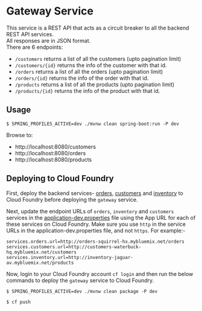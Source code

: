 # Gateway Service

This service is a REST API that acts as a circuit breaker to all the backend REST API services.  
All responses are in JSON format.  
There are 6 endpoints:
- `/customers` returns a list of all the customers (upto pagination limit)
- `/customers/{id}` returns the info of the customer with that id.
- `/orders` returns a list of all the orders (upto pagination limit)
- `/orders/{id}` returns the info of the order with that id.
- `/products` returns a list of all the products (upto pagination limit)
- `/products/{id}` returns the info of the product with that id.

## Usage

```
$ SPRING_PROFILES_ACTIVE=dev ./mvnw clean spring-boot:run -P dev
```

Browse to:
- http://localhost:8080/customers
- http://localhost:8080/orders
- http://localhost:8080/products

## Deploying to Cloud Foundry

First, deploy the backend services- [orders](https://github.com/Akash-Nayak/move2kube-demos/tree/cloud-foundry/samples/enterprise-app/src/orders#deploying-to-cloud-foundry), [customers](https://github.com/Akash-Nayak/move2kube-demos/tree/cloud-foundry/samples/enterprise-app/src/customers#deploying-to-cloud-foundry) and [inventory](https://github.com/Akash-Nayak/move2kube-demos/tree/cloud-foundry/samples/enterprise-app/src/inventory#deploying-to-cloud-foundry) to Cloud Foundry before deploying the `gateway` service.

Next, update the endpoint URLs of `orders`, `inventory` and `customers` services in the [application-dev.properties](https://github.com/Akash-Nayak/move2kube-demos/blob/main/samples/enterprise-app/src/gateway/src/main/resources/application-dev.properties) file using the App URL for each of these services on Cloud Foundry. Make sure you use `http` in the service URLs in the application-dev.properties file, and not `https`.
For example:-

```console
services.orders.url=http://orders-squirrel-hx.mybluemix.net/orders
services.customers.url=http://customers-waterbuck-hq.mybluemix.net/customers
services.inventory.url=http://inventory-jaguar-av.mybluemix.net/products
```

Now, login to your Cloud Foundry account `cf login` and then run the below commands to deploy the `gateway` service to Cloud Foundry.

```console
$ SPRING_PROFILES_ACTIVE=dev ./mvnw clean package -P dev
```

```console
$ cf push
```
